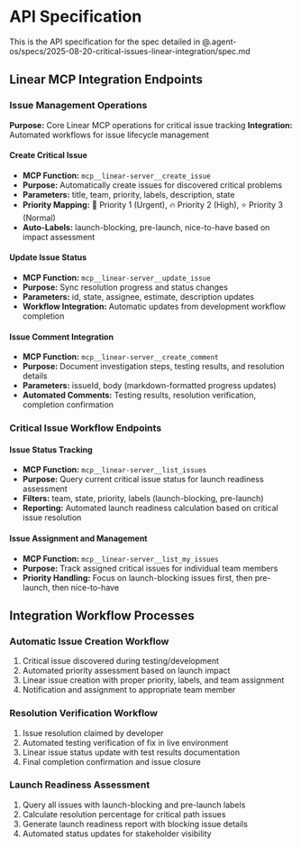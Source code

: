 # API Specification

This is the API specification for the spec detailed in @.agent-os/specs/2025-08-20-critical-issues-linear-integration/spec.md

## Linear MCP Integration Endpoints

### Issue Management Operations

**Purpose:** Core Linear MCP operations for critical issue tracking
**Integration:** Automated workflows for issue lifecycle management

#### Create Critical Issue
- **MCP Function:** `mcp__linear-server__create_issue`
- **Purpose:** Automatically create issues for discovered critical problems
- **Parameters:** title, team, priority, labels, description, state
- **Priority Mapping:** 🚨 Priority 1 (Urgent), 🔥 Priority 2 (High), ⭐ Priority 3 (Normal)
- **Auto-Labels:** launch-blocking, pre-launch, nice-to-have based on impact assessment

#### Update Issue Status  
- **MCP Function:** `mcp__linear-server__update_issue`
- **Purpose:** Sync resolution progress and status changes
- **Parameters:** id, state, assignee, estimate, description updates
- **Workflow Integration:** Automatic updates from development workflow completion

#### Issue Comment Integration
- **MCP Function:** `mcp__linear-server__create_comment`
- **Purpose:** Document investigation steps, testing results, and resolution details
- **Parameters:** issueId, body (markdown-formatted progress updates)
- **Automated Comments:** Testing results, resolution verification, completion confirmation

### Critical Issue Workflow Endpoints

#### Issue Status Tracking
- **MCP Function:** `mcp__linear-server__list_issues`
- **Purpose:** Query current critical issue status for launch readiness assessment
- **Filters:** team, state, priority, labels (launch-blocking, pre-launch)
- **Reporting:** Automated launch readiness calculation based on critical issue resolution

#### Issue Assignment and Management
- **MCP Function:** `mcp__linear-server__list_my_issues`
- **Purpose:** Track assigned critical issues for individual team members
- **Priority Handling:** Focus on launch-blocking issues first, then pre-launch, then nice-to-have

## Integration Workflow Processes

### Automatic Issue Creation Workflow
1. Critical issue discovered during testing/development
2. Automated priority assessment based on launch impact
3. Linear issue creation with proper priority, labels, and team assignment
4. Notification and assignment to appropriate team member

### Resolution Verification Workflow  
1. Issue resolution claimed by developer
2. Automated testing verification of fix in live environment
3. Linear issue status update with test results documentation
4. Final completion confirmation and issue closure

### Launch Readiness Assessment
1. Query all issues with launch-blocking and pre-launch labels
2. Calculate resolution percentage for critical path issues
3. Generate launch readiness report with blocking issue details
4. Automated status updates for stakeholder visibility